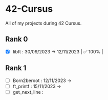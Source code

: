 # 42-Cursus

All of my projects during 42 Cursus.

## Rank 0
- [x] libft : 30/09/2023 -> 12/11/2023 | ✅ 100% |
## Rank 1
- [ ] Born2beroot : 12/11/2023 ->
- [ ] ft_printf : 15/11/2023 ->
- [ ] get_next_line :
